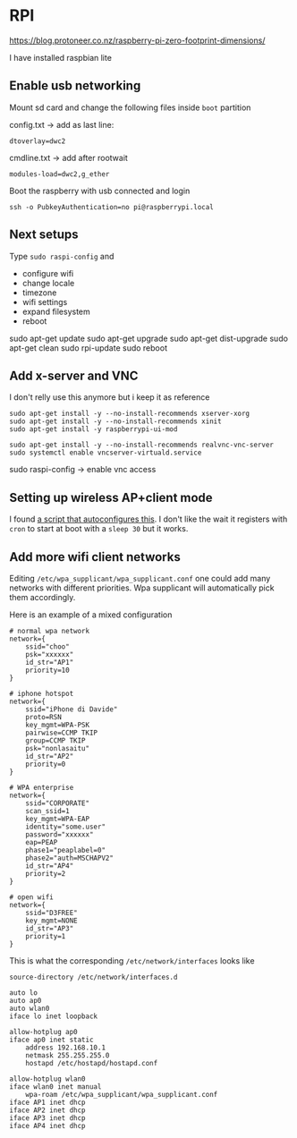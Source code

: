 # RPI

https://blog.protoneer.co.nz/raspberry-pi-zero-footprint-dimensions/

I have installed raspbian lite

## Enable usb networking

Mount sd card and change the following files inside `boot` partition

config.txt -> add as last line:

    dtoverlay=dwc2

cmdline.txt -> add after rootwait

    modules-load=dwc2,g_ether

Boot the raspberry with usb connected and login

    ssh -o PubkeyAuthentication=no pi@raspberrypi.local


## Next setups

Type `sudo raspi-config` and

- configure wifi
- change locale
- timezone
- wifi settings
- expand filesystem
- reboot

sudo apt-get update
sudo apt-get upgrade
sudo apt-get dist-upgrade
sudo apt-get clean
sudo rpi-update
sudo reboot


## Add x-server and VNC

I don't relly use this anymore but i keep it as reference

    sudo apt-get install -y --no-install-recommends xserver-xorg
    sudo apt-get install -y --no-install-recommends xinit
    sudo apt-get install -y raspberrypi-ui-mod

    sudo apt-get install -y --no-install-recommends realvnc-vnc-server
    sudo systemctl enable vncserver-virtuald.service

sudo raspi-config
-> enable vnc access

## Setting up wireless AP+client mode

I found [a script that autoconfigures this](https://gist.github.com/lukicdarkoo/6b92d182d37d0a10400060d8344f86e4).
I don't like the wait it registers with `cron` to start at boot with a `sleep 30` but it works.

## Add more wifi client networks 

Editing `/etc/wpa_supplicant/wpa_supplicant.conf` one could add many networks with different priorities. Wpa supplicant will automatically pick them accordingly.

Here is an example of a mixed configuration

    # normal wpa network
    network={
        ssid="choo"
        psk="xxxxxx"
        id_str="AP1"
        priority=10
    }

    # iphone hotspot
    network={
        ssid="iPhone di Davide"
        proto=RSN
        key_mgmt=WPA-PSK
        pairwise=CCMP TKIP
        group=CCMP TKIP
        psk="nonlasaitu"
        id_str="AP2"
        priority=0
    }

    # WPA enterprise
    network={
        ssid="CORPORATE"
        scan_ssid=1
        key_mgmt=WPA-EAP
        identity="some.user"
        password="xxxxxx"
        eap=PEAP
        phase1="peaplabel=0"
        phase2="auth=MSCHAPV2"
        id_str="AP4"
        priority=2
    }

    # open wifi
    network={
        ssid="D3FREE"
        key_mgmt=NONE
        id_str="AP3"
        priority=1
    }


This is what the corresponding `/etc/network/interfaces` looks like

    source-directory /etc/network/interfaces.d

    auto lo
    auto ap0
    auto wlan0
    iface lo inet loopback

    allow-hotplug ap0
    iface ap0 inet static
        address 192.168.10.1
        netmask 255.255.255.0
        hostapd /etc/hostapd/hostapd.conf

    allow-hotplug wlan0
    iface wlan0 inet manual
        wpa-roam /etc/wpa_supplicant/wpa_supplicant.conf
    iface AP1 inet dhcp
    iface AP2 inet dhcp
    iface AP3 inet dhcp
    iface AP4 inet dhcp
